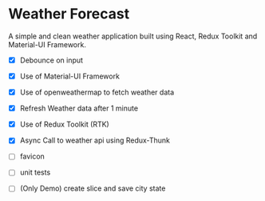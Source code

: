 # Weather Forecast
A simple and clean weather application built using React, Redux Toolkit and Material-UI Framework.

- [X] Debounce on input
- [X] Use of Material-UI Framework
- [X] Use of openweathermap to fetch weather data
- [X] Refresh Weather data after 1 minute
- [X] Use of Redux Toolkit (RTK)
- [X] Async Call to weather api using Redux-Thunk

- [ ] favicon
- [ ] unit tests
- [ ] (Only Demo) create slice and save city state
